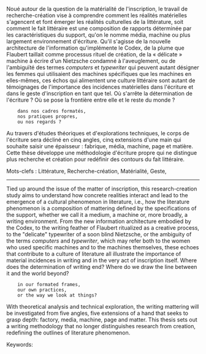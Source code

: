 Noué autour de la question de la matérialité de l'inscription, le travail de recherche-création vise à comprendre comment les réalités matérielles s'agencent et font émerger les réalités culturelles de la littérature, soit comment le fait littéraire est une composition de rapports déterminée par les caractéristiques du support, qu'on le nomme média, machine ou plus largement environnement d'écriture. Qu'il s'agisse de la nouvelle architecture de l'information qu'implémente le Codex, de la plume que Flaubert taillait comme processus rituel de création, de la « délicate » machine à écrire d'un Nietzsche condamné à l'aveuglement, ou de l'ambiguïté des termes *computers* et *typewriter* qui peuvent autant désigner les femmes qui utilisaient des machines spécifiques que les machines en elles-mêmes, ces échos qui alimentent une culture littéraire sont autant de témoignages de l'importance des incidences matérielles dans l'écriture et dans le geste d'inscription en tant que tel. Où s'arrête la détermination de l'écriture ? Où se pose la frontière entre elle et le reste du monde ? 

        dans nos cadres formatés, 
        nos pratiques propres, 
        ou nos regards ? 

Au travers d'études théoriques et d'explorations techniques, le corps de l'écriture sera décliné en cinq angles, cinq extensions d'une main qui souhaite saisir une épaisseur : fabrique, média, machine, page et matière. Cette thèse développe une méthodologie d'écriture propre qui ne distingue plus recherche et création pour redéfinir des contours du fait littéraire.

Mots-clefs : Littérature, Recherche-création, Matérialité, Geste, 

---

Tied up around the issue of the matter of inscription, this research-creation study aims to understand how concrete realities interact and lead to the emergence of a cultural phenomenon in literature, i.e., how the literature phenomenon is a composition of mattering defined by the specifications of the support, whether we call it a medium, a machine or, more broadly, a writing environment. From the new information architecture embodied by the Codex, to the writing feather of Flaubert ritualized as a creative process, to the "delicate" typewriter of a soon blind Nietzsche, or the ambiguity of the terms *computers* and *typewriter*, which may refer both to the women who used specific machines and to the machines themselves, these echoes that contribute to a culture of literature all illustrate the importance of material incidences in writing and in the very act of inscription itself. Where does the determination of writing end? Where do we draw the line between it and the world beyond? 

        in our formated frames, 
        our own practices, 
        or the way we look at things? 

With theoretical analysis and technical exploration, the writing mattering will be investigated from five angles, five extensions of a hand that seeks to grasp depth: factory, media, machine, page and matter. This thesis sets out a writing methodology that no longer distinguishes research from creation, redefining the outlines of literature phenomenon.

Keywords: 